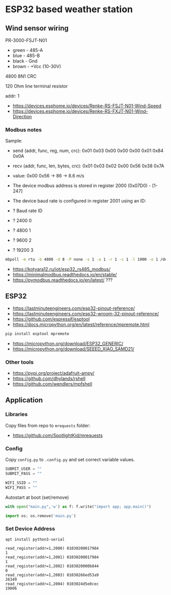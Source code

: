 # ESP32 based weather station

## Wind sensor wiring

PR-3000-FSJT-N01

- green - 485-A
- blue  - 485-B
- black - Gnd
- brown - +Vcc (10-30V)

4800 8N1 CRC

120 Ohm line terminal resistor

addr: 1

- https://devices.esphome.io/devices/Renke-RS-FSJT-N01-Wind-Speed
- https://devices.esphome.io/devices/Renke-RS-FXJT-N01-Wind-Direction

### Modbus notes

Sample:

- send (addr, func, reg, num, crc): 0x01  0x03  0x00 0x00  0x00 0x01  0x84 0x0A
- recv (addr, func, len, bytes, crc): 0x01  0x03  0x02  0x00 0x56  0x38 0x7A
- value: 0x00 0x56 -> 86 -> 8.6 m/s

- The device modbus address is stored in register 2000 (0x07D0) - [1-247] 
- The device baud rate is configured in register 2001 using an ID:

- ? Baud rate ID
- ? 2400  0
- ? 4800  1
- ? 9600  2
- ? 19200 3


```sh
mbpoll -m rtu -b 4800 -d 8 -P none -s 1 -a 1 -r 1 -c 1 -l 1000 -o 1 /dev/tty.usbserial-1340
```

- https://kotyara12.ru/iot/esp32_rs485_modbus/
- https://minimalmodbus.readthedocs.io/en/stable/
- https://pymodbus.readthedocs.io/en/latest/ ???

## ESP32

- https://lastminuteengineers.com/esp32-pinout-reference/
- https://lastminuteengineers.com/esp32-wroom-32-pinout-reference/
- https://github.com/espressif/esptool
- https://docs.micropython.org/en/latest/reference/mpremote.html

```sh
pip install esptool mpremote
```

- https://micropython.org/download/ESP32_GENERIC/
- https://micropython.org/download/SEEED_XIAO_SAMD21/

### Other tools

- https://pypi.org/project/adafruit-ampy/
- https://github.com/dhylands/rshell
- https://github.com/wendlers/mpfshell

## Application

### Libraries

Copy files from repo to `mrequests` folder:

- https://github.com/SpotlightKid/mrequests

### Config

Copy `config.py` to `.config.py` and set correct variable values.

```python
SUBMIT_USER = ""
SUBMIT_PASS = ""

WIFI_SSID = ""
WIFI_PASS = ""
```

Autostart at boot (set/remove)

```python
with open("main.py",'w') as f: f.write("import app; app.main()")

import os; os.remove('main.py')
```

### Set Device Address

```apt install python3-serial```

```
read_register(addr=1,2000) 01030200017984
1
read_register(addr=1,2001) 01030200017984
1
read_register(addr=1,2002) 0103020000b844
0
read_register(addr=1,2003) 01030266ed53a9
26349
read_register(addr=1,2004) 0103024d5e0cec
19806
```
